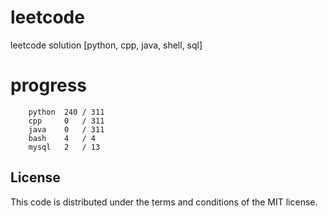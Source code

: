 # leetcode
leetcode solution [python, cpp, java, shell, sql]

# progress
```	
    python  240 / 311
    cpp     0   / 311
    java    0   / 311
    bash    4   / 4
    mysql   2   / 13
```

## License
This code is distributed under the terms and conditions of the MIT license.
